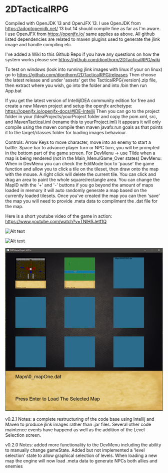 # 2DTacticalRPG

Compiled with OpenJDK 13 and OpenJFX 13.
I use OpenJDK from https://adoptopenjdk.net/ 13 but 14 should compile fine as far as I'm aware.
I use OpenJFX from https://openjfx.io/ same applies as above.
All github listed dependencies are related to maven plugins used to generate the jlink image and handle compiling etc.

I've added a Wiki to this Github Repo if you have any questions on how the system works please see https://github.com/dionthorn/2DTacticalRPG/wiki

To test on windows (look into running jlink images with linux if your on linux) go to https://github.com/dionthorn/2DTacticalRPG/releases
Then choose the latest release and under 'assets' get the TacticalRPG{version}.zip file, then extract where you wish, go into the folder and into /bin then run App.bat

If you get the latest version of IntellijIDEA community edition for free and create a new Maven project and setup the openjfx archetype: https://openjfx.io/openjfx-docs/#IDE-Intellij
Then you can go to the project folder in your /IdeaProjects/yourProject folder and copy the pom.xml, src, and MavenTactical.iml (rename this to yourProject.iml) It appears it will only compile using the maven compile then maven javafx:run goals as that points it to the target/classes folder for loading images behaviour.

Controls: 
	Arrow Keys to move character, move into an enemy to start a battle.
	Space bar to advance player turn or NPC turn, you will be prompted in the bottom part of the game screen.
	For DevMenu -> use Tilde when a map is being rendered (not in the Main_Menu/Game_Over states)
DevMenu: 
	When in DevMenu you can check the EditMode box to 'pause' the game function and allow you to click a tile on the tileset, then draw onto the map with the mouse. A right click will delete the current tile. You can click and drag an area to paint the whole square/rectangle area.
	You can change the MapID with the '+' and '-' buttons if you go beyond the amount of maps loaded in memory it will auto randomly generate a map based on the currently loaded tilesets. Once you've created the map you can then 'save' the map you will need to provide .meta data to compliment the .dat file for the map.

Here is a short youtube video of the game in action: https://www.youtube.com/watch?v=TNlHSJetf1Q

![Alt text](/ExampleScreenShots/gameExample.PNG?raw=true "Game Example")

![Alt text](/ExampleScreenShots/devMenuExample.PNG?raw=true "Dev Menu")

![Alt text](/ExampleScreenShots/graphicalLevelSelection.PNG?raw=true "Level Selection")

v0.2.1 Notes: a complete restructuring of the code base using Intellij and Maven to produce jlink images rather than .jar files. Several other code maintence events have happend as well as the addition of the Level Selection screen.

v0.2.0 Notes: added more functionality to the DevMenu including the ability to manually change gameState. 
	Added but not implemented a 'level selection' state to allow graphical selection of levels.
	When loading a new map the engine will now load .meta data to generate NPCs both allies and enemies
